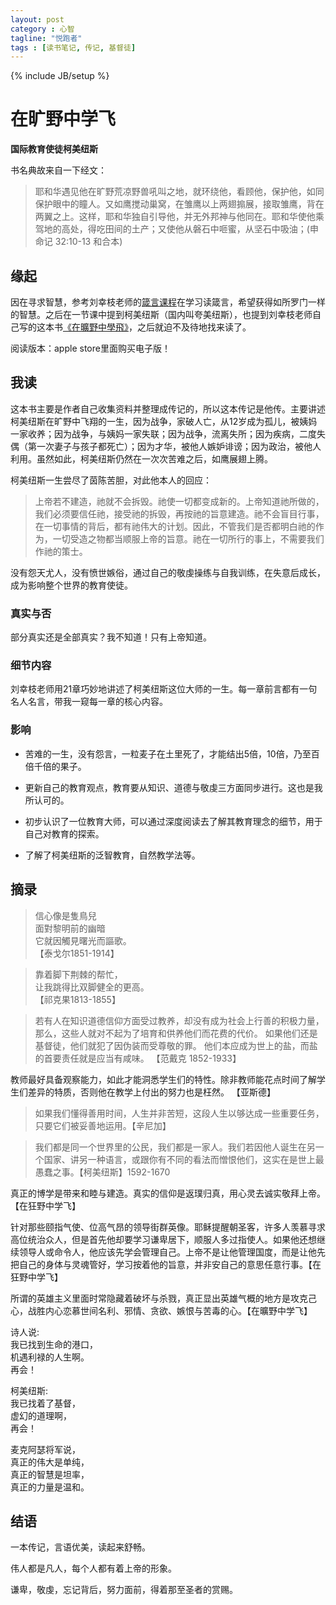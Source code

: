 ```yaml
---
layout: post
category : 心智
tagline: "悦跑者"
tags : [读书笔记, 传记, 基督徒]
---
```

{% include JB/setup %}

# 在旷野中学飞 #

**国际教育使徒柯美纽斯**

书名典故来自一下经文：

> 耶和华遇见他在旷野荒凉野兽吼叫之地，就环绕他，看顾他，保护他，如同保护眼中的瞳人。又如鹰搅动巢窝，在雏鹰以上两翅搧展，接取雏鹰，背在两翼之上。这样，耶和华独自引导他，并无外邦神与他同在。耶和华使他乘驾地的高处，得吃田间的土产；又使他从磐石中咂蜜，从坚石中吸油；(申命记 32:10-13 和合本)

## 缘起 ##

因在寻求智慧，参考刘幸枝老师的[箴言课程](http://fyyy.tv/html/2161.html)在学习读箴言，希望获得如所罗门一样的智慧。之后在一节课中提到柯美纽斯（国内叫夸美纽斯），也提到刘幸枝老师自己写的这本书[《在曠野中學飛》](http://book.douban.com/subject/24756439/)，之后就迫不及待地找来读了。

阅读版本：apple store里面购买电子版！

## 我读 ##

这本书主要是作者自己收集资料并整理成传记的，所以这本传记是他传。主要讲述柯美纽斯在旷野中飞翔的一生，因为战争，家破人亡，从12岁成为孤儿，被姨妈一家收养；因为战争，与姨妈一家失联；因为战争，流离失所；因为疾病，二度失偶（第一次妻子与孩子都死亡）；因为才华，被他人嫉妒诽谤；因为政治，被他人利用。虽然如此，柯美纽斯仍然在一次次苦难之后，如鹰展翅上腾。

柯美纽斯一生尝尽了茵陈苦胆，对此他本人的回应：

> 上帝若不建造，祂就不会拆毁。祂使一切都变成新的。上帝知道祂所做的，我们必须要信任祂，接受祂的拆毁，再按祂的旨意建造。祂不会盲目行事，在一切事情的背后，都有祂伟大的计划。因此，不管我们是否都明白祂的作为，一切受造之物都当顺服上帝的旨意。祂在一切所行的事上，不需要我们作祂的策士。

没有怨天尤人，没有愤世嫉俗，通过自己的敬虔操练与自我训练，在失意后成长，成为影响整个世界的教育使徒。

### 真实与否 ###

部分真实还是全部真实？我不知道！只有上帝知道。

### 细节内容 ###

刘幸枝老师用21章巧妙地讲述了柯美纽斯这位大师的一生。每一章前言都有一句名人名言，带我一窥每一章的核心内容。

### 影响 ###

- 苦难的一生，没有怨言，一粒麦子在土里死了，才能结出5倍，10倍，乃至百倍千倍的果子。

- 更新自己的教育观点，教育要从知识、道德与敬虔三方面同步进行。这也是我所认可的。

- 初步认识了一位教育大师，可以通过深度阅读去了解其教育理念的细节，用于自己对教育的探索。

- 了解了柯美纽斯的泛智教育，自然教学法等。

## 摘录 ##

> 信心像是隻鳥兒  
面對黎明前的幽暗  
它就因觸見曙光而謳歌。  
【泰戈尔1851-1914】

> 靠着脚下荆棘的帮忙，  
让我跳得比双脚健全的更高。  
【祁克果1813-1855】

> 若有人在知识道德信仰方面受过教养，却没有成为社会上行善的积极力量，那么，这些人就对不起为了培育和供养他们而花费的代价。
如果他们还是基督徒，他们就犯了因伪装而受尊敬的罪。
他们本应成为世上的盐，而盐的首要责任就是应当有咸味。
【范戴克 1852-1933】

> 
教师最好具备观察能力，如此才能洞悉学生们的特性。除非教师能花点时间了解学生们差异的特质，否则他在教学上付出的努力也是枉然。 【亚斯德】

> 如果我们懂得善用时间，人生并非苦短，这段人生以够达成一些重要任务，只要它们被妥善地运用。【辛尼加】

> 我们都是同一个世界里的公民，我们都是一家人。我们若因他人诞生在另一个国家、讲另一种语言，或跟你有不同的看法而憎恨他们，这实在是世上最愚蠢之事。【柯美纽斯】1592-1670

真正的博学是带来和睦与建造。真实的信仰是返璞归真，用心灵去诚实敬拜上帝。【在狂野中学飞】

针对那些颐指气使、位高气昂的领导街群英像。耶稣提醒朝圣客，许多人羡慕寻求高位统治众人，但是首先他却要学习谦卑居下，顺服人多过指使人。如果他还想继续领导人或命令人，他应该先学会管理自己。上帝不是让他管理国度，而是让他先把自己的身体与灵魂管好，学习按着他的旨意，并非安自己的意思任意行事。【在狂野中学飞】


所谓的英雄主义里面时常隐藏着破坏与杀戮，真正显出英雄气概的地方是攻克己心，战胜内心恋慕世间名利、邪情、贪欲、嫉恨与苦毒的心。【在曠野中学飞】

诗人说:  
我已找到生命的港口，  
机遇利禄的人生啊。  
再会！

柯美纽斯:  
我已找着了基督，  
虚幻的道理啊，  
再会！

麦克阿瑟将军说，   
真正的伟大是单纯，  
真正的智慧是坦率，  
真正的力量是温和。  

## 结语 ##

一本传记，言语优美，读起来舒畅。

伟人都是凡人，每个人都有着上帝的形象。

谦卑，敬虔，忘记背后，努力面前，得着那至圣者的赏赐。

